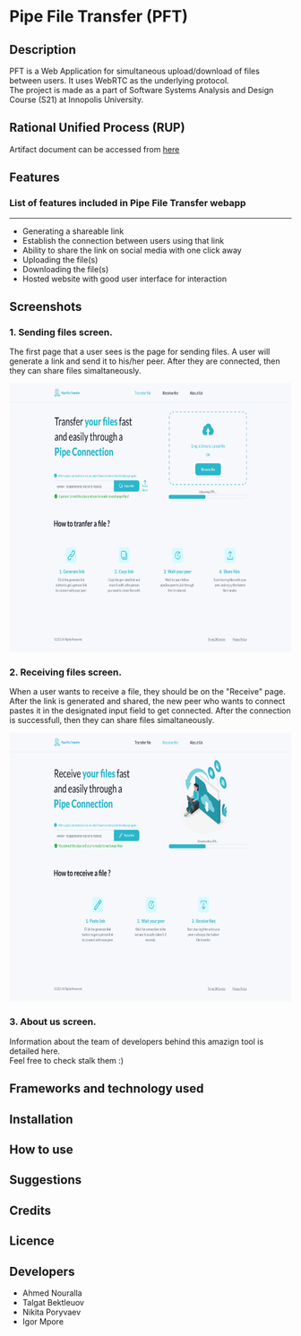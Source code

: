 # Pipe File Transfer (PFT)

## Description
PFT is a Web Application for simultaneous upload/download of files between users. It uses WebRTC as the underlying protocol.  
The project is made as a part of Software Systems Analysis and Design Course (S21) at Innopolis University.  
## Rational Unified Process (RUP)
Artifact document can be accessed from [here](https://docs.google.com/document/d/1GqM4aWmn1mIMESfchbyP4V_1bdpMjHSS/edit?usp=sharing&ouid=115455970424621213111&rtpof=true&sd=true)
## Features

### List of features included in Pipe File Transfer webapp
___
* Generating a shareable link
* Establish the connection between users using that link
* Ability to share the link on social media with one click away
* Uploading the file(s)
* Downloading the file(s)
* Hosted website with good user interface for interaction

## Screenshots 

### 1. Sending files screen.<br />
The first page that a user sees is the page for sending files. A user will generate a link and send it to his/her peer. After they are connected, then they can share files simaltaneously.

<img src="https://github.com/Sh3B0/pft/blob/main/Pictures/Transfer%20file.png" width="720
" height="480" />

### 2. Receiving files screen.<br />
When a user wants to receive a file, they should be on the "Receive" page. After the link is generated and shared, the new peer who wants to connect pastes it in the designated input field to get connected. After the connection is successfull, then they can share files simaltaneously.

<img src="https://github.com/Sh3B0/pft/blob/main/Pictures/Receive%20file.png" width="720
" height="480" />

### 3. About us screen.<br />
Information about the team of developers behind this amazign tool is detailed here.  
Feel free to check stalk them :)

## Frameworks and technology used

## Installation 

## How to use

## Suggestions

## Credits

## Licence


## Developers
- Ahmed Nouralla
- Talgat Bektleuov
- Nikita Poryvaev
- Igor Mpore
 
